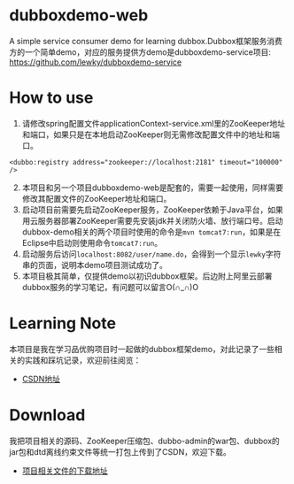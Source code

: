 # dubboxdemo-web

A simple service consumer demo for learning dubbox.Dubbox框架服务消费方的一个简单demo，对应的服务提供方demo是dubboxdemo-service项目: https://github.com/lewky/dubboxdemo-service

# How to use

1. 请修改spring配置文件applicationContext-service.xml里的ZooKeeper地址和端口，如果只是在本地启动ZooKeeper则无需修改配置文件中的地址和端口。
```
<dubbo:registry address="zookeeper://localhost:2181" timeout="100000" />
```
2. 本项目和另一个项目dubboxdemo-web是配套的，需要一起使用，同样需要修改其配置文件的ZooKeeper地址和端口。
3. 启动项目前需要先启动ZooKeeper服务，ZooKeeper依赖于Java平台，如果用云服务器部署ZooKeeper需要先安装jdk并关闭防火墙、放行端口号。启动dubbox-demo相关的两个项目时使用的命令是`mvn tomcat7:run`，如果是在Eclipse中启动则使用命令`tomcat7:run`。
4. 启动服务后访问`localhost:8082/user/name.do`，会得到一个显示`lewky`字符串的页面，说明本demo项目测试成功了。
5. 本项目极其简单，仅提供demo以初识dubbox框架。后边附上阿里云部署dubbox服务的学习笔记，有问题可以留言O(∩_∩)O

# Learning Note

本项目是我在学习品优购项目时一起做的dubbox框架demo，对此记录了一些相关的实践和踩坑记录，欢迎前往阅览：

* [CSDN地址](https://blog.csdn.net/lewky_liu/article/details/82962571)

# Download

我把项目相关的源码、ZooKeeper压缩包、dubbo-admin的war包、dubbox的jar包和dtd离线约束文件等统一打包上传到了CSDN，欢迎下载。

* [项目相关文件的下载地址](https://download.csdn.net/download/lewky_liu/10707347)
